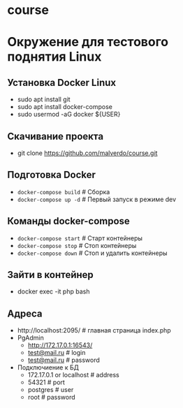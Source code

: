 # course

# Окружение для тестового поднятия Linux

## Установка Docker Linux
- sudo apt install git
- sudo apt  install docker-compose
- sudo usermod -aG docker ${USER}

## Скачивание проекта
- git clone https://github.com/malverdo/course.git

## Подготовка Docker
- `docker-compose build` # Сборка
- `docker-compose up -d` # Первый запуск в режиме dev


## Команды docker-compose
- `docker-compose start` # Старт контейнеры
- `docker-compose stop` # Стоп контейнеры
- `docker-compose down` # Стоп и удалить контейнеры

## Зайти в контейнер
- docker exec -it php bash

## Адреса 
- http://localhost:2095/ # главная страница index.php
- PgAdmin
  - http://172.17.0.1:16543/
  - test@mail.ru # login
  - test@mail.ru # password
- Подключиение к БД
  - 172.17.0.1 or localhost # address
  - 54321 # port
  - postgres # user
  - root # password